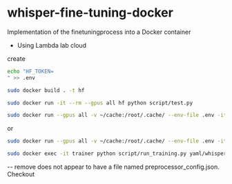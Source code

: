 # whisper-fine-tuning-docker
Implementation of the finetuningprocess into a Docker container

* Using Lambda lab cloud


create
```bash
echo "HF_TOKEN=
" >> .env
```

```bash
sudo docker build . -t hf
```

```bash
sudo docker run -it --rm --gpus all hf python script/test.py
```

```bash
sudo docker run --gpus all -v ~/cache:/root/.cache/ --env-file .env -it --rm --name trainer hf python script/run_training.py yaml/whisper-params.yaml
```

or 

```bash
sudo docker run --gpus all -v ~/cache:/root/.cache/ --env-file .env -it --rm --name trainer -d hf bash
```

```bash
sudo docker exec -it trainer python script/run_training.py yaml/whisper-params.yaml
```


-- remove
does not appear to have a file named preprocessor_config.json. Checkout